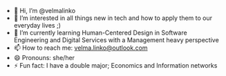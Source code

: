 - 👋 Hi, I’m @velmalinko
- 👀 I’m interested in all things new in tech and how to apply them to our everyday lives ;)
- 🌱 I’m currently learning Human-Centered Design in Software Engineering and Digital Services with a Management heavy perspective
- 📫 How to reach me: velma.linko@outlook.com
- 😄 Pronouns: she/her
- ⚡ Fun fact: I have a double major; Economics and Information networks

<!---
velmalinko/velmalinko is a ✨ special ✨ repository because its `README.md` (this file) appears on your GitHub profile.
You can click the Preview link to take a look at your changes.
--->
